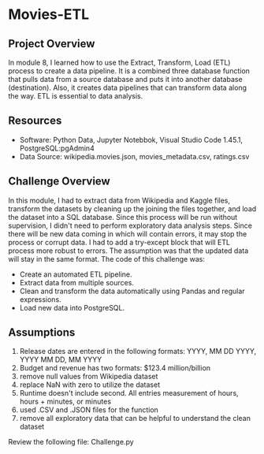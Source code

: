 # Movies-ETL 

## Project Overview

In module 8, I learned how to use the Extract, Transform, Load (ETL) process to create a data pipeline. It is a combined three database function that pulls data from a source database and puts it into another database (destination). Also, it creates data pipelines that can transform data along the way. ETL is essential to data analysis.

## Resources

- Software: Python Data, Jupyter Notebbok, Visual Studio Code 1.45.1, PostgreSQL:pgAdmin4
- Data Source:   wikipedia.movies.json, movies_metadata.csv, ratings.csv 

## Challenge Overview

In this module, I had to extract data from Wikipedia and Kaggle files, transform the datasets by cleaning up the joining the files together, and load the dataset into a SQL database. Since this process will be run without supervision, I didn't need to perform exploratory data analysis steps. Since there will be new data coming in which will contain errors, it may stop the process or corrupt data. I had to add a try-except block that will ETL process more robust to errors. The assumption was that the updated data will stay in the same format. The code of this challenge was:

- Create an automated ETL pipeline.
- Extract data from multiple sources.
- Clean and transform the data automatically using Pandas and regular expressions.
- Load new data into PostgreSQL.

## Assumptions
1. Release dates are entered in the following formats:  YYYY, MM DD YYYY, YYYY MM DD, MM YYYY
2. Budget and revenue has two formats:  $123.4 million/billion
3. remove null values from Wikipedia dataset
4. replace NaN with zero to utilize the dataset
5. Runtime doesn't include second.  All entries measurement of hours, hours + minutes, or minutes
6. used .CSV and .JSON files for the function
7. remove all exploratory data that can be helpful to understand the clean dataset

Review the following file: Challenge.py


